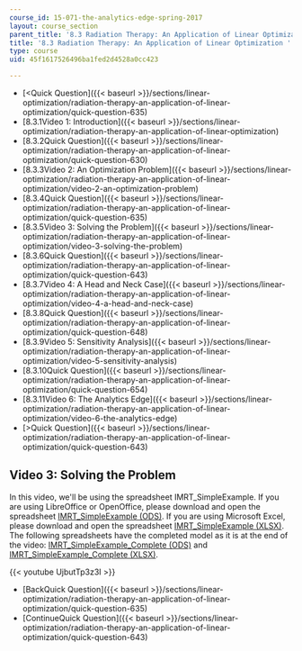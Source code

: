 ```yaml
---
course_id: 15-071-the-analytics-edge-spring-2017
layout: course_section
parent_title: '8.3 Radiation Therapy: An Application of Linear Optimization '
title: '8.3 Radiation Therapy: An Application of Linear Optimization '
type: course
uid: 45f1617526496ba1fed2d4528a0cc423

---
```


*   [<Quick Question]({{< baseurl >}}/sections/linear-optimization/radiation-therapy-an-application-of-linear-optimization/quick-question-635)
*   [8.3.1Video 1: Introduction]({{< baseurl >}}/sections/linear-optimization/radiation-therapy-an-application-of-linear-optimization)
*   [8.3.2Quick Question]({{< baseurl >}}/sections/linear-optimization/radiation-therapy-an-application-of-linear-optimization/quick-question-630)
*   [8.3.3Video 2: An Optimization Problem]({{< baseurl >}}/sections/linear-optimization/radiation-therapy-an-application-of-linear-optimization/video-2-an-optimization-problem)
*   [8.3.4Quick Question]({{< baseurl >}}/sections/linear-optimization/radiation-therapy-an-application-of-linear-optimization/quick-question-635)
*   [8.3.5Video 3: Solving the Problem]({{< baseurl >}}/sections/linear-optimization/radiation-therapy-an-application-of-linear-optimization/video-3-solving-the-problem)
*   [8.3.6Quick Question]({{< baseurl >}}/sections/linear-optimization/radiation-therapy-an-application-of-linear-optimization/quick-question-643)
*   [8.3.7Video 4: A Head and Neck Case]({{< baseurl >}}/sections/linear-optimization/radiation-therapy-an-application-of-linear-optimization/video-4-a-head-and-neck-case)
*   [8.3.8Quick Question]({{< baseurl >}}/sections/linear-optimization/radiation-therapy-an-application-of-linear-optimization/quick-question-648)
*   [8.3.9Video 5: Sensitivity Analysis]({{< baseurl >}}/sections/linear-optimization/radiation-therapy-an-application-of-linear-optimization/video-5-sensitivity-analysis)
*   [8.3.10Quick Question]({{< baseurl >}}/sections/linear-optimization/radiation-therapy-an-application-of-linear-optimization/quick-question-654)
*   [8.3.11Video 6: The Analytics Edge]({{< baseurl >}}/sections/linear-optimization/radiation-therapy-an-application-of-linear-optimization/video-6-the-analytics-edge)
*   [\>Quick Question]({{< baseurl >}}/sections/linear-optimization/radiation-therapy-an-application-of-linear-optimization/quick-question-643)

Video 3: Solving the Problem
----------------------------

In this video, we'll be using the spreadsheet IMRT\_SimpleExample. If you are using LibreOffice or OpenOffice, please download and open the spreadsheet [IMRT\_SimpleExample (ODS)](/coursemedia/15-071-the-analytics-edge-spring-2017/4b6d3e73dd08ac4f47d09fd11b42adb6_IMRT_SimpleExample.ods). If you are using Microsoft Excel, please download and open the spreadsheet [IMRT\_SimpleExample (XLSX)](/coursemedia/15-071-the-analytics-edge-spring-2017/d446b84ee7b14b674346648750f18c47_IMRT_SimpleExample.xlsx). The following spreadsheets have the completed model as it is at the end of the video: [IMRT\_SimpleExample\_Complete (ODS)](/coursemedia/15-071-the-analytics-edge-spring-2017/64e7530a9b382d46159a2985e5a5875c_IMRT_SimpleExample_Complete.ods) and [IMRT\_SimpleExample\_Complete (XLSX)](/coursemedia/15-071-the-analytics-edge-spring-2017/9edadecb282615e1bb977ad896d46f84_IMRT_SimpleExample_Complete.xlsx).

{{< youtube UjbutTp3z3I >}}

*   [BackQuick Question]({{< baseurl >}}/sections/linear-optimization/radiation-therapy-an-application-of-linear-optimization/quick-question-635)
*   [ContinueQuick Question]({{< baseurl >}}/sections/linear-optimization/radiation-therapy-an-application-of-linear-optimization/quick-question-643)